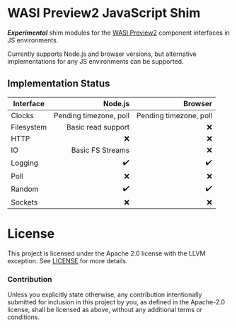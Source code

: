 # WASI Preview2 JavaScript Shim

_**Experimental**_ shim modules for the [WASI Preview2](https://github.com/bytecodealliance/preview2-prototyping) component interfaces in JS environments.

Currently supports Node.js and browser versions, but alternative implementations for any JS environments can be supported.

## Implementation Status

| Interface       | Node.js                      | Browser                      |
| --------------- | ----------------------------:|-----------------------------:|
| Clocks          | Pending timezone, poll       | Pending timezone, poll       |
| Filesystem      | Basic read support           | :x:                          |
| HTTP            | :x:                          | :x:                          |
| IO              | Basic FS Streams             | :x:                          |
| Logging         | :heavy_check_mark:           | :heavy_check_mark:           |
| Poll            | :x:                          | :x:                          |
| Random          | :heavy_check_mark:           | :heavy_check_mark:           |
| Sockets         | :x:                          | :x:                          |

# License

This project is licensed under the Apache 2.0 license with the LLVM exception.
See [LICENSE](LICENSE) for more details.

### Contribution

Unless you explicitly state otherwise, any contribution intentionally submitted
for inclusion in this project by you, as defined in the Apache-2.0 license,
shall be licensed as above, without any additional terms or conditions.
